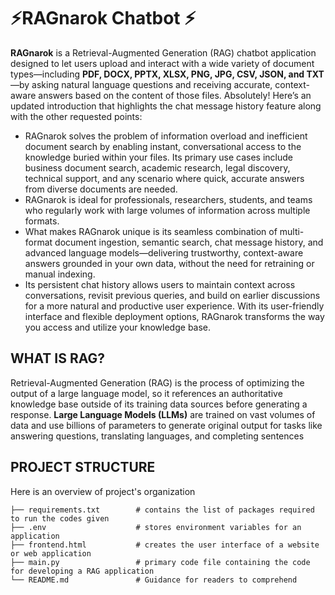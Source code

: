 # ⚡RAGnarok Chatbot ⚡
**RAGnarok** is a Retrieval-Augmented Generation (RAG) chatbot application designed to let users upload and interact with a wide variety of document types—including **PDF, DOCX, PPTX, XLSX, PNG, JPG, CSV, JSON, and TXT**—by asking natural language questions and receiving accurate, context-aware answers based on the content of those files.
Absolutely! Here’s an updated introduction that highlights the chat message history feature along with the other requested points:

- RAGnarok solves the problem of information overload and inefficient document search by enabling instant, conversational access to the knowledge buried within your files. Its primary use cases include business document search, academic research, legal discovery, technical support, and any scenario where quick, accurate answers from diverse documents are needed.  
- RAGnarok is ideal for professionals, researchers, students, and teams who regularly work with large volumes of information across multiple formats.  
- What makes RAGnarok unique is its seamless combination of multi-format document ingestion, semantic search, chat message history, and advanced language models—delivering trustworthy, context-aware answers grounded in your own data, without the need for retraining or manual indexing.
- Its persistent chat history allows users to maintain context across conversations, revisit previous queries, and build on earlier discussions for a more natural and productive user experience. With its user-friendly interface and flexible deployment options, RAGnarok transforms the way you access and utilize your knowledge base.

## WHAT IS RAG?
Retrieval-Augmented Generation (RAG) is the process of optimizing the output of a large language model, so it references an authoritative knowledge base outside of its training data sources before generating a response. **Large Language Models (LLMs)** are trained on vast volumes of data and use billions of parameters to generate original output for tasks like answering questions, translating languages, and completing sentences

## PROJECT STRUCTURE
Here is an overview of project's organization

    ├── requirements.txt        # contains the list of packages required to run the codes given
    ├── .env                    # stores environment variables for an application
    ├── frontend.html           # creates the user interface of a website or web application
    ├── main.py                 # primary code file containing the code for developing a RAG application
    └── README.md               # Guidance for readers to comprehend

